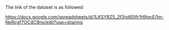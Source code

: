 The link of the dataset is as followed:

https://docs.google.com/spreadsheets/d/1LKSY8Z5_2f3jol65lfr1H9gcEi1m-NeRcgf7OC4C8ns/edit?usp=sharing
